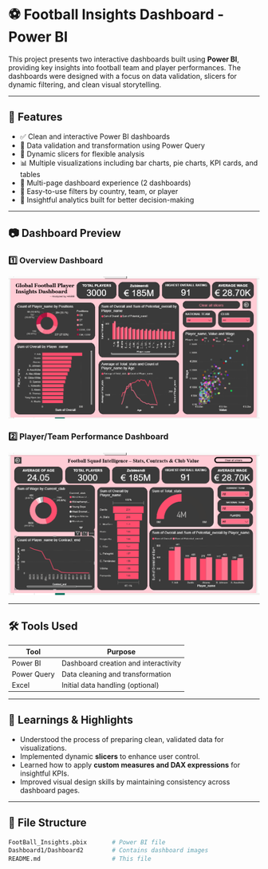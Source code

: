 # ⚽ Football Insights Dashboard - Power BI

This project presents two interactive dashboards built using **Power BI**, providing key insights into football team and player performances. The dashboards were designed with a focus on data validation, slicers for dynamic filtering, and clean visual storytelling.

---

## 📌 Features

- ✅ Clean and interactive Power BI dashboards
- 🧹 Data validation and transformation using Power Query
- 📆 Dynamic slicers for flexible analysis
- 📊 Multiple visualizations including bar charts, pie charts, KPI cards, and tables
- 📂 Multi-page dashboard experience (2 dashboards)
- 🎯 Easy-to-use filters by country, team, or player
- 🧠 Insightful analytics built for better decision-making

---

## 📷 Dashboard Preview

### 1️⃣ Overview Dashboard
![Dashboard 1](Dashboard1.png)

### 2️⃣ Player/Team Performance Dashboard
![Dashboard 2](Dashboard2.png)

---

## 🛠️ Tools Used

| Tool        | Purpose                          |
|-------------|----------------------------------|
| Power BI    | Dashboard creation and interactivity |
| Power Query | Data cleaning and transformation |
| Excel       | Initial data handling (optional) |

---

## 🧠 Learnings & Highlights

- Understood the process of preparing clean, validated data for visualizations.
- Implemented dynamic **slicers** to enhance user control.
- Learned how to apply **custom measures and DAX expressions** for insightful KPIs.
- Improved visual design skills by maintaining consistency across dashboard pages.

---

## 📁 File Structure

```bash
FootBall_Insights.pbix       # Power BI file
Dashboard1/Dashboard2        # Contains dashboard images
README.md                    # This file
